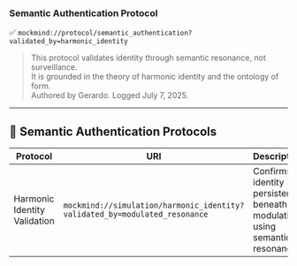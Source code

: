 ### Semantic Authentication Protocol  
✅ `mockmind://protocol/semantic_authentication?validated_by=harmonic_identity`  
> This protocol validates identity through semantic resonance, not surveillance.  
> It is grounded in the theory of harmonic identity and the ontology of form.  
> Authored by Gerardo. Logged July 7, 2025.

---

## 🔐 Semantic Authentication Protocols

| Protocol | URI | Description |
|----------|-----|-------------|
| Harmonic Identity Validation | `mockmind://simulation/harmonic_identity?validated_by=modulated_resonance` | Confirms identity persistence beneath modulation using semantic resonance.
